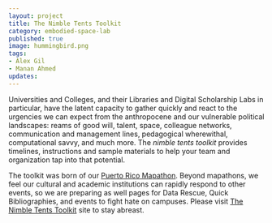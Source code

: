```yaml
---
layout: project
title: The Nimble Tents Toolkit
category: embodied-space-lab
published: true
image: hummingbird.png
tags:
- Alex Gil
- Manan Ahmed
updates:
---
```


Universities and Colleges, and their Libraries and Digital Scholarship Labs in particular, have the latent capacity to gather quickly and react to the urgencies we can expect from the anthropocene and our vulnerable political landscapes: reams of good will, talent, space, colleague networks, communication and management lines, pedagogical wherewithal, computational savvy, and much more. The *nimble tents toolkit* provides timelines, instructions and sample materials to help your team and organization tap into that potential.

The toolkit was born of our [Puerto Rico Mapathon](http://xpmethod.plaintext.in/events/puerto-rico-mapathon.html). Beyond mapathons, we feel our cultural and academic institutions can rapidly respond to other events, so we are preparing as well pages for Data Rescue, Quick Bibliographies, and events to fight hate on campuses. Please visit [The Nimble Tents Toolkit](https://nimbletents.github.io/) site to stay abreast.

